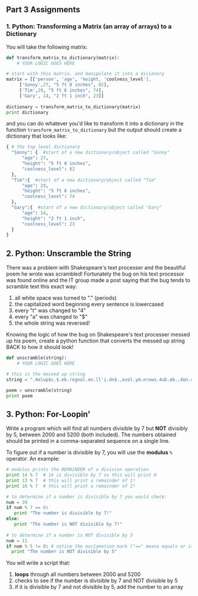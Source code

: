 ## Part 3 Assignments

### 1. Python: Transforming a Matrix (an array of arrays) to a Dictionary
You will take the following matrix:
```python
def transform_matrix_to_dictionary(matrix):
    # YOUR LOGIC GOES HERE

# start with this matrix, and manipulate it into a dicionary
matrix = [['person', 'age', 'height, 'coolness_level'],
     ['Sonny',27, "5 ft 8 inches", 82],
     ['Tim',29, "5 ft 6 inches", 74],
     ['Gary', 14, "2 ft 1 inch", 23]]
     
dictionary = transform_matrix_to_dictionary(matrix)
print dictionary
```
and you can do whatever you'd like to transform it into a dictionary in the function ```transform_matrix_to_dictionary``` but the output should create a dictionary that looks like:
```python
{ # the top level dictionary
  "Sonny": {  #start of a new dictionary/object called "Sonny"
      "age": 27,
      "height": "5 ft 8 inches",
      "coolness_level": 82
  },
  "Tim":{  #start of a new dictionary/object called "Tim"
      "age": 29,
      "height": "5 ft 6 inches",
      "coolness_level": 74
  },
  "Gary":{  #start of a new dictionary/object called "Gary"
      "age": 14,
      "height": "2 ft 1 inch",
      "coolness_level": 23
  }
}
```

## 2. Python: Unscramble the String 
There was a problem with Shakespeare's text processer and the beautiful poem he wrote was scrambled! Fortunately the bug on his text processor was found online and the IT group made a post saying that the bug tends to scramble text this exact way:

1. all white space was turned to "." (periods)
2. the capitalized word beginning every sentence is lowercased
3. every "t" was changed to "4"
4. every "a" was changed to "$"
5. the whole string was reversed!

Knowing the logic of how the bug on Shakespeare's text processer messed up his poem, create a python function that converts the messed up string BACK to how it should look!

```python
def unscramble(string):
    # YOUR LOGIC GOES HERE

# this is the messed up string
string = ".4elup$c.$.eb.regnol.on.ll'i.dn$.,evol.ym.nrows.4ub.eb.,4on.4liw.uoh4.fi.,ro.;em$n.yh4.esufer.dn$.reh4$f.yh4.yned.?oemor.uoh4.4r$.eroferehw.!oemor.,oemor.o"

poem = unscramble(string)
print poem
```

## 3. Python: For-Loopin'
Write a program which will find all numbers divisible by 7 but **NOT** divisibly by 5, between 2000 and 5200 (both included). The numbers obtained should be printed in a comma-separated sequence on a single line.

To figure out if a number is divisible by 7, you will use the **modulus** ```%``` operator. An example:
```python
# modulus prints the REMAINDER of a division operation
print 14 % 7  # 14 is divisible by 7 so this will print 0
print 13 % 7  # this will print a remainder of 1!
print 16 % 7  # this will print a remainder of 2!

# to determine if a number is divisible by 7 you would check:
num = 39
if num % 7 == 0:
   print "The number is divisible by 7!"
else:
   print "The number is NOT divisible by 7!"
   
# to determine if a number is NOT divisible by 5
num = 11
if num % 5 != 0: # notice the exclamation mark ("==" means equals or is the same, "!=" means NOT the same)
  print "The number is NOT divisible by 5"
```
You will write a script that:
1. **loops** through all numbers between 2000 and 5200 
2. checks to see if the number is divisible by 7 and NOT divisible by 5
3. if it is divisible by 7 and not divisible by 5, add the number to an array

